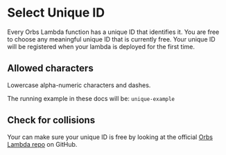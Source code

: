# Select Unique ID

Every Orbs Lambda function has a unique ID that identifies it. You are free to choose any meaningful unique ID that is currently free. Your unique ID will be registered when your lambda is deployed for the first time.

## Allowed characters

Lowercase alpha-numeric characters and dashes.

The running example in these docs will be: `unique-example`

## Check for collisions

Your can make sure your unique ID is free by looking at the official [Orbs Lambda repo](https://github.com/orbs-network/orbs-lambda) on GitHub.
